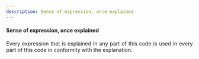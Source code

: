 ```yaml
---
description: Sense of expression, once explained
---
```


#### Sense of expression, once explained
<div style="text-align: justify">

Every expression that is explained in any part of this code is used in every part of this code in conformity with the explanation.

</div>
